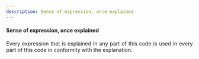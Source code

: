 ```yaml
---
description: Sense of expression, once explained
---
```


#### Sense of expression, once explained
<div style="text-align: justify">

Every expression that is explained in any part of this code is used in every part of this code in conformity with the explanation.

</div>
